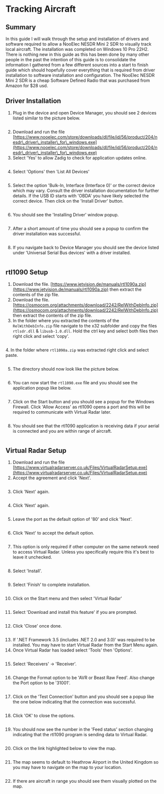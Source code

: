 # Tracking Aircraft

## Summary

In this guide I will walk through the setup and installation of drivers and software required to allow a NooElec NESDR Mini 2 SDR to visually track local aircraft. The installation was completed on Windows 10 Pro 22H2. There is nothing new in this guide as this has been done by many other people in the past the intention of this guide is to consolidate the information I gathered from a few different sources into a start to finish guide which should hopefully cover everything that is required from driver installation to software installation and configuration. The NooElec NESDR Mini 2 SDR is a cheap Software Defined Radio that was purchased from Amazon for $28 usd. 

## Driver Installation

1. Plug in the device and open Device Manager, you should see 2 devices listed similar to the picture below.

<figure><img src="images/image (1) (4).png" alt=""><figcaption></figcaption></figure>

2. Download and run the file [https://www.nooelec.com/store/downloads/dl/file/id/56/product/204/nesdr\_driver\_installer\_for\_windows.exe](https://www.nooelec.com/store/downloads/dl/file/id/56/product/204/nesdr\_driver\_installer\_for\_windows.exe)
3. Select 'Yes' to allow Zadig to check for application updates online.&#x20;

<figure><img src="images/image (9) (1).png" alt=""><figcaption></figcaption></figure>

4. Select 'Options' then 'List All Devices'

<figure><img src="images/image (74).png" alt=""><figcaption></figcaption></figure>

5. Select the option 'Bulk-In, Interface (Interface 0)' or the correct device which may vary. Consult the driver installation documentation for further details. If the USB ID starts with 'OBDA' you have likely selected the correct device. Then click on the 'Install Driver' button.&#x20;

<figure><img src="images/image (12) (1).png" alt=""><figcaption></figcaption></figure>

6. You should see the 'Installing Driver' window popup.&#x20;

<figure><img src="images/image (3).png" alt=""><figcaption></figcaption></figure>

7. After a short amount of time you should see a popup to confirm the driver installation was successful.&#x20;

<figure><img src="images/image (75).png" alt=""><figcaption></figcaption></figure>

8. If you navigate back to Device Manager you should see the device listed under 'Universal Serial Bus devices' with a driver installed.&#x20;

<figure><img src="images/image (2) (6).png" alt=""><figcaption></figcaption></figure>

## rtl1090 Setup

1. Download the file. [https://www.jetvision.de/manuals/rtl1090a.zip](https://www.jetvision.de/manuals/rtl1090a.zip) then extract the contents of the zip file.&#x20;
2. Download the file. [https://osmocom.org/attachments/download/2242/RelWithDebInfo.zip](https://osmocom.org/attachments/download/2242/RelWithDebInfo.zip) then extract the contents of the zip file.&#x20;
3. In the folder where you extracted the contents of the `RelWithDebInfo.zip` file navigate to the x32 subfolder and copy the files `rtlsdr.dll` & `libusb-1.0.dll`. Hold the ctrl key and select both files then right click and select 'copy'.

<figure><img src="images/image (18).png" alt=""><figcaption></figcaption></figure>

&#x20;4\. In the folder where `rtl1090a.zip` was extracted right click and select paste.&#x20;

<figure><img src="images/image (79).png" alt=""><figcaption></figcaption></figure>

5. The directory should now look like the picture below.&#x20;

<figure><img src="images/image (1).png" alt=""><figcaption></figcaption></figure>

6. You can now start the `rtl1090.exe` file and you should see the application popup like below.&#x20;

<figure><img src="images/image (88).png" alt=""><figcaption></figcaption></figure>

7. Click on the Start button and you should see a popup for the Windows Firewall. Click 'Allow Access' as rtl1090 opens a port and this will be required to communicate with Virtual Radar later.&#x20;

<figure><img src="images/image (86).png" alt=""><figcaption></figcaption></figure>

8. You should see that the rtl1090 application is receiving data if your aerial is connected and you are within range of aircraft.&#x20;

<figure><img src="images/image (78).png" alt=""><figcaption></figcaption></figure>

## Virtual Radar Setup

1. Download and run the file [https://www.virtualradarserver.co.uk/Files/VirtualRadarSetup.exe](https://www.virtualradarserver.co.uk/Files/VirtualRadarSetup.exe)
2. Accept the agreement and click 'Next'.&#x20;

<figure><img src="images/image (11) (1).png" alt=""><figcaption></figcaption></figure>

3. Click 'Next' again.&#x20;

<figure><img src="images/image (90).png" alt=""><figcaption></figcaption></figure>

4. Click 'Next' again.&#x20;

<figure><img src="images/image (85).png" alt=""><figcaption></figcaption></figure>

5. Leave the port as the default option of '80' and click 'Next'.&#x20;

<figure><img src="images/image (91).png" alt=""><figcaption></figcaption></figure>

6. Click 'Next' to accept the default option.&#x20;

<figure><img src="images/image (83).png" alt=""><figcaption></figcaption></figure>

7. This option is only required if other computer on the same network need to access Virtual Radar. Unless you specifically require this it's best to leave it unchecked.&#x20;

<figure><img src="images/image (89).png" alt=""><figcaption></figcaption></figure>

8. Select 'Install'.&#x20;

<figure><img src="images/image (76).png" alt=""><figcaption></figcaption></figure>

9. Select 'Finish' to complete installation.&#x20;

<figure><img src="images/image (87).png" alt=""><figcaption></figcaption></figure>

10. Click on the Start menu and then select 'Virtual Radar'

<figure><img src="images/image (84).png" alt=""><figcaption></figcaption></figure>

11. Select 'Download and install this feature' if you are prompted.&#x20;

<figure><img src="images/image (8) (1).png" alt=""><figcaption></figcaption></figure>

12. Click 'Close' once done.&#x20;

<figure><img src="images/image (17).png" alt=""><figcaption></figcaption></figure>

13. If '.NET Framework 3.5 (includes .NET 2.0 and 3.0)' was required to be installed. You may have to start Virtual Radar from the Start Menu again.&#x20;
14. Once Virtual Radar has loaded select 'Tools' then 'Options'.&#x20;

<figure><img src="images/image (10).png" alt=""><figcaption></figcaption></figure>

15. Select 'Receivers' -> 'Receiver'.&#x20;

<figure><img src="images/image (4).png" alt=""><figcaption></figcaption></figure>

16. Change the Format option to be 'AVR or Beast Raw Feed'. Also change the Port option to be '31001'.&#x20;

<figure><img src="images/image (15).png" alt=""><figcaption></figcaption></figure>

17. Click on the 'Test Connection' button and you should see a popup like the one below indicating that the connection was successful.&#x20;

<figure><img src="images/image (11).png" alt=""><figcaption></figcaption></figure>

18. Click 'OK' to close the options.&#x20;

<figure><img src="images/image (12).png" alt=""><figcaption></figcaption></figure>

19. You should now see the number in the 'Feed status' section changing indicating that the rtl1090 program is sending data to Virtual Radar.&#x20;

<figure><img src="images/image (21).png" alt=""><figcaption></figcaption></figure>

20. Click on the link highlighted below to view the map.&#x20;

<figure><img src="images/image (22).png" alt=""><figcaption></figcaption></figure>

21. The map seems to default to Heathrow Airport in the United Kingdom so you may have to navigate on the map to your location.&#x20;

<figure><img src="images/image (9).png" alt=""><figcaption></figcaption></figure>

22. &#x20;If there are aircraft in range you should see them visually plotted on the map.&#x20;

<figure><img src="images/image (8).png" alt=""><figcaption></figcaption></figure>
